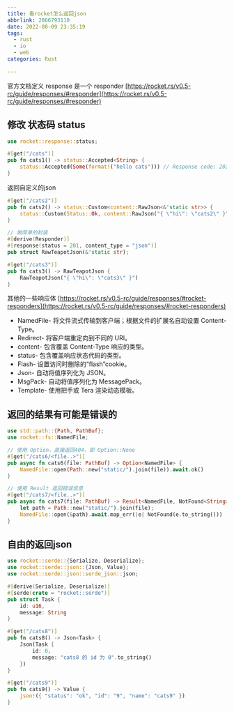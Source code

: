 ```yaml
---
title: 看rocket怎么返回json
abbrlink: 2866793110
date: 2022-08-09 23:35:19
tags:
  - rust
  - io
  - web
categories: Rust

---
```


官方文档定义 response 是一个 responder
[https://rocket.rs/v0.5-rc/guide/responses/#responder](https://rocket.rs/v0.5-rc/guide/responses/#responder)

<!-- more -->

## 修改 状态码 status

```rust
use rocket::response::status;

#[get("/cats")]
pub fn cats1() -> status::Accepted<String> {
    status::Accepted(Some(format!("hello cats"))) // Response code: 202 (Accepted);
}
```

返回自定义的json

```rust
#[get("/cats2")]
pub fn cats2() -> status::Custom<content::RawJson<&'static str>> {
    status::Custom(Status::Ok, content::RawJson("{ \"hi\": \"cats2\" }"))
}

// 做简单的封装
#[derive(Responder)]
#[response(status = 201, content_type = "json")]
pub struct RawTeapotJson(&'static str);

#[get("/cats3")]
pub fn cats3() -> RawTeapotJson {
    RawTeapotJson("{ \"hi\": \"cats3\" }")
}
```

其他的一些响应体
[https://rocket.rs/v0.5-rc/guide/responses/#rocket-responders](https://rocket.rs/v0.5-rc/guide/responses/#rocket-responders)

* NamedFile- 将文件流式传输到客户端；根据文件的扩展名自动设置 Content-Type。
* Redirect- 将客户端重定向到不同的 URI。
* content- 包含覆盖 Content-Type 响应的类型。
* status- 包含覆盖响应状态代码的类型。
* Flash- 设置访问时删除的“flash”cookie。
* Json- 自动将值序列化为 JSON。
* MsgPack- 自动将值序列化为 MessagePack。
* Template- 使用把手或 Tera 渲染动态模板。


## 返回的结果有可能是错误的
```rust
use std::path::{Path, PathBuf};
use rocket::fs::NamedFile;

// 使用 Option，直接返回404，即 Option::None
#[get("/cats6/<file..>")]
pub async fn cats6(file: PathBuf) -> Option<NamedFile> {
    NamedFile::open(Path::new("static/").join(file)).await.ok()
}

// 使用 Result 返回错误信息
#[get("/cats7/<file..>")]
pub async fn cats7(file: PathBuf) -> Result<NamedFile, NotFound<String>> {
    let path = Path::new("static/").join(file);
    NamedFile::open(&path).await.map_err(|e| NotFound(e.to_string()))
}

```

## 自由的返回json
```rust
use rocket::serde::{Serialize, Deserialize};
use rocket::serde::json::{Json, Value};
use rocket::serde::json::serde_json::json;

#[derive(Serialize, Deserialize)]
#[serde(crate = "rocket::serde")]
pub struct Task {
    id: u16,
    message: String
}

#[get("/cats8")]
pub fn cats8() -> Json<Task> {
    Json(Task {
        id: 0,
        message: "cats8 的 id 为 0".to_string()
    })
}

#[get("/cats9")]
pub fn cats9() -> Value {
    json!({ "status": "ok", "id": "9", "name": "cats9" })
}

```
